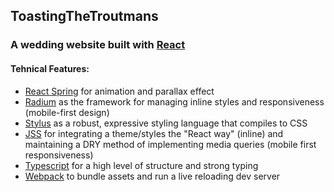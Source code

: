 ## ToastingTheTroutmans
### A wedding website built with [React](https://reactjs.org/)

#### Tehnical Features:
* [React Spring](https://github.com/drcmda/react-spring) for animation and parallax effect
* [Radium](https://github.com/contra/react-responsive) as the framework for managing inline styles and responsiveness (mobile-first design)
* [Stylus](https://github.com/stylus/stylus) as a robust, expressive styling language that compiles to CSS
* [JSS](https://www.npmjs.com/package/react-jss) for integrating a theme/styles the "React way" (inline) and maintaining a DRY method of implementing media queries (mobile first responsiveness)
* [Typescript](https://www.typescriptlang.org/) for a high level of structure and strong typing
* [Webpack](https://webpack.js.org/) to bundle assets and run a live reloading dev server